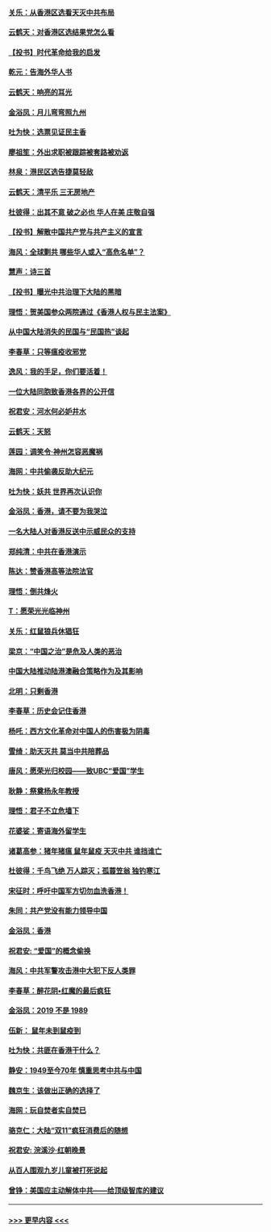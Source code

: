 #### [关乐：从香港区选看天灭中共布局](../pages/nsc993/n11686647.md?t=11281744) 
#### [云鹤天：对香港区选结果党怎么看](../pages/nsc993/n11686216.md?t=11281744) 
#### [【投书】时代革命给我的启发](../pages/nsc993/n11684287.md?t=11281744) 
#### [乾元：告海外华人书](../pages/nsc993/n11684044.md?t=11281744) 
#### [云鹤天：响亮的耳光](../pages/nsc993/n11684254.md?t=11281744) 
#### [金浴凤：月儿弯弯照九州](../pages/nsc993/n11684231.md?t=11281744) 
#### [吐为快：选票见证民主香](../pages/nsc993/n11684206.md?t=11281744) 
#### [廖祖笙：外出求职被跟踪被套路被劝返](../pages/nsc993/n11683874.md?t=11281744) 
#### [林泉：港民区选告捷莫轻敌](../pages/nsc993/n11683930.md?t=11281744) 
#### [云鹤天：清平乐 三无房地产](../pages/nsc993/n11681521.md?t=11281744) 
#### [杜彼得：出其不意 破之必也 华人在美 庄敬自强](../pages/nsc993/n11679554.md?t=11281744) 
#### [【投书】解散中国共产党与共产主义的宣言](../pages/nsc993/n11679177.md?t=11281744) 
#### [海风：全球剿共 哪些华人或入“高危名单”？](../pages/nsc993/n11678617.md?t=11281744) 
#### [慧声：诗三首](../pages/nsc993/n11678848.md?t=11281744) 
#### [【投书】曝光中共治理下大陆的黑暗](../pages/nsc993/n11678674.md?t=11281744) 
#### [理悟：贺美国参众两院通过《香港人权与民主法案》](../pages/nsc993/n11678104.md?t=11281744) 
#### [从中国大陆消失的民国与“民国热”谈起](../pages/nsc993/n11678075.md?t=11281744) 
#### [李春草：只等瘟疫收邪党](../pages/nsc993/n11677308.md?t=11281744) 
#### [逸风：我的手足，你们要活着！](../pages/nsc993/n11676352.md?t=11281744) 
#### [一位大陆同胞致香港各界的公开信](../pages/nsc993/n11675761.md?t=11281744) 
#### [祝君安：河水何必妒井水](../pages/nsc993/n11675746.md?t=11281744) 
#### [云鹤天：天怒](../pages/nsc993/n11675718.md?t=11281744) 
#### [莲园：调笑令‧神州怎容恶魔祸](../pages/nsc993/n11675648.md?t=11281744) 
#### [海网：中共偷袭反助大纪元](../pages/nsc993/n11673515.md?t=11281744) 
#### [吐为快：妖共 世界再次认识你](../pages/nsc993/n11673506.md?t=11281744) 
#### [金浴凤：香港，请不要为我哭泣](../pages/nsc993/n11673248.md?t=11281744) 
#### [一名大陆人对香港反送中示威民众的支持](../pages/nsc993/n11672615.md?t=11281744) 
#### [郑纯清：中共在香港演示](../pages/nsc993/n11670539.md?t=11281744) 
#### [陈达：赞香港高等法院法官](../pages/nsc993/n11669542.md?t=11281744) 
#### [理悟：倒共烽火](../pages/nsc993/n11668844.md?t=11281744) 
#### [T：愿荣光光临神州](../pages/nsc993/n11668421.md?t=11281744) 
#### [关乐：红鼠狼兵休猖狂](../pages/nsc993/n11668378.md?t=11281744) 
#### [梁京：“中国之治”是危及人类的恶治](../pages/nsc993/n11668328.md?t=11281744) 
#### [中国大陆推动陆港澳融合策略作为及其影响](../pages/nsc993/n11668157.md?t=11281744) 
#### [北明：只剩香港](../pages/nsc993/n11668002.md?t=11281744) 
#### [李春草：历史会记住香港](../pages/nsc993/n11667927.md?t=11281744) 
#### [杨吒：西方文化革命对中国人的伤害极为阴毒](../pages/nsc993/n11664521.md?t=11281744) 
#### [雪绮：助天灭共 莫当中共陪葬品](../pages/nsc993/n11662650.md?t=11281744) 
#### [唐风：愿荣光归校园——致UBC“爱国”学生](../pages/nsc993/n11662194.md?t=11281744) 
#### [耿静：祭奠杨永年教授](../pages/nsc993/n11662514.md?t=11281744) 
#### [理悟：君子不立危墙下](../pages/nsc993/n11662172.md?t=11281744) 
#### [花婆娑：寄语海外留学生](../pages/nsc993/n11662121.md?t=11281744) 
#### [诸葛高参：猪年猪瘟 鼠年鼠疫 天灭中共 谁挡谁亡](../pages/nsc993/n11661980.md?t=11281744) 
#### [杜彼得：千鸟飞绝 万人踪灭；孤蓑笠翁 独钓寒江](../pages/nsc993/n11661170.md?t=11281744) 
#### [宋征时：呼吁中国军方切勿血洗香港！](../pages/nsc993/n11415318.md?t=11281744) 
#### [朱同：共产党没有能力领导中国](../pages/nsc993/n11660421.md?t=11281744) 
#### [金浴凤：香港](../pages/nsc993/n11660419.md?t=11281744) 
#### [祝君安: “爱国”的概念偷换](../pages/nsc993/n11659706.md?t=11281744) 
#### [海风：中共军警攻击港中大犯下反人类罪](../pages/nsc993/n11659632.md?t=11281744) 
#### [李春草：醉花阴•红魔的最后疯狂](../pages/nsc993/n11659287.md?t=11281744) 
#### [金浴凤：2019 不是 1989](../pages/nsc993/n11657663.md?t=11281744) 
#### [伍新： 鼠年未到鼠疫到](../pages/nsc993/n11655098.md?t=11281744) 
#### [吐为快：共匪在香港干什么？](../pages/nsc993/n11654891.md?t=11281744) 
#### [静安：1949至今70年 慎重思考中共与中国](../pages/nsc993/n11651244.md?t=11281744) 
#### [魏京生：该做出正确的选择了](../pages/nsc993/n11653084.md?t=11281744) 
#### [海网：玩自焚者实自焚已](../pages/nsc993/n11652423.md?t=11281744) 
#### [骆克仁：大陆“双11”疯狂消费后的随想](../pages/nsc993/n11652305.md?t=11281744) 
#### [祝君安: 浣溪沙·红朝晚景](../pages/nsc993/n11652258.md?t=11281744) 
#### [从百人围观九岁儿童被打死说起](../pages/nsc993/n11651030.md?t=11281744) 
#### [曾铮：美国应主动解体中共——给顶级智库的建议](../pages/nsc993/n11649888.md?t=11281744) 

----
#### [ >>> 更早内容 <<< ](../indexes/nsc993-earlier.md)
